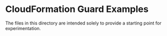 # CloudFormation Guard Examples

The files in this directory are intended solely to provide a starting point for experimentation.

